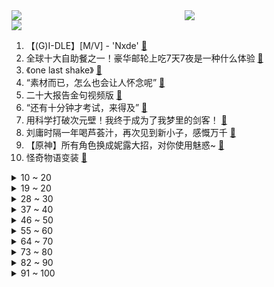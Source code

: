 <div >
	<a style="float:left;width:55%;" href = "https://github.com/anuraghazra/github-readme-stats">
	 <img src = "https://github-readme-stats.vercel.app/api?username=iuuuuuaena&theme=buefy&show_icons=true"/>
	</a>
	<a  style="float:right;width:45%" href = "https://github.com/anuraghazra/github-readme-stats">
	 <img  src="https://github-readme-stats.vercel.app/api/top-langs/?username=anuraghazra&layout=compact"/>
	</a>
	</div>

[![](https://img.shields.io/badge/jxd-@jxdgogogo.xyz-yellowgreen.svg)](https://www.jxdgogogo.xyz)<br>
1. 【(G)I-DLE】[M/V] - 'Nxde' [:link:](//www.bilibili.com/video/BV1wW4y1n7y3) <br>
2. 全球十大自助餐之一！豪华邮轮上吃7天7夜是一种什么体验 [:link:](//www.bilibili.com/video/BV1DP411P7om) <br>
3. 《one last shake》 [:link:](//www.bilibili.com/video/BV1He4y1v7tx) <br>
4. “素材而已，怎么也会让人怀念呢” [:link:](//www.bilibili.com/video/BV1d8411Y7fJ) <br>
5. 二十大报告金句视频版 [:link:](//www.bilibili.com/video/BV13g41187rQ) <br>
6. “还有十分钟才考试，来得及” [:link:](//www.bilibili.com/video/BV1ve4y1S7W6) <br>
7. 用科学打破次元壁！我终于成为了我梦里的剑客！ [:link:](//www.bilibili.com/video/BV1fg411h7rP) <br>
8. 刘庸时隔一年喝芦荟汁，再次见到新小子，感慨万千 [:link:](//www.bilibili.com/video/BV1Tm4y1w7Ck) <br>
9. 【原神】所有角色换成妮露大招，对你使用魅惑~ [:link:](//www.bilibili.com/video/BV19N4y1c7in) <br>
10. 怪奇物语变装 [:link:](//www.bilibili.com/video/BV1AK411X7Fn) <br>
<details>
<summary>10 ~ 20</summary>

11. 当初以为被节目组玩了，没想到他清醒的玩了节目组 [:link:](//www.bilibili.com/video/BV1Fm4y1w7cg) <br>
12. 上次干活不小心摔伤了，养伤期间发个库存，感谢小伙伴们的支持。 [:link:](//www.bilibili.com/video/BV1yK411Q75o) <br>
13. 闪电侠做菜都没我这么急？ [:link:](//www.bilibili.com/video/BV14d4y117dc) <br>
14. 汉字 杀死了中国的神【思维实验室】 [:link:](//www.bilibili.com/video/BV14e4y1v7Yg) <br>
15. (G)I-DLE最新回归曲Nxde MV+首舞台公开 [:link:](//www.bilibili.com/video/BV1Q8411Y7Gv) <br>
16. 喜欢熬夜？把成年人哄睡是什么体验。。 [:link:](//www.bilibili.com/video/BV1rd4y117MG) <br>
17. 【原神】强力对群，平民之友！一个角色两种玩法？0命妮露测评+教学攻略丨妮露使用体验报告 [:link:](//www.bilibili.com/video/BV1KR4y197xX) <br>
18. 退休教师李爷爷满头白发，在路灯下义务教孩子书法近10年，“老师”两个字突然在爷爷身上找到了答案！ [:link:](//www.bilibili.com/video/BV1u84y1z7A3) <br>
19. 谁说弹钢琴可以变优雅，钢琴在他这会抑郁的 [:link:](//www.bilibili.com/video/BV15g411a7d2) <br>
</details>
<details>
<summary>19 ~ 20</summary>

20. 耗时两个月做出2.8米大宝 爷我直接横扫提瓦特 [:link:](//www.bilibili.com/video/BV1He4y1S7aG) <br>
21. 外国博主英文讲解：二十大为什么如此重要？ [:link:](//www.bilibili.com/video/BV1ug41187Kx) <br>
22. 长大后发现，这么讽刺的动画再也没有了！ [:link:](//www.bilibili.com/video/BV1w84y167XH) <br>
23. 这个视频的潜力，够你上清北了 [:link:](//www.bilibili.com/video/BV1Ce4y1j79k) <br>
24. 羊顿-羊子力学 [:link:](//www.bilibili.com/video/BV1M14y1E7jv) <br>
25. 老公过年过节回娘家无聊时的那副德行 [:link:](//www.bilibili.com/video/BV12P411P7am) <br>
26. 女人过了20岁就不要穿的和孩子一样！ [:link:](//www.bilibili.com/video/BV1WP411N7Fw) <br>
27. 【STN快报6.5季09】老黄翻车，4090无法驾驭的游戏出现 [:link:](//www.bilibili.com/video/BV12e4y1m76B) <br>
28. 【明日方舟】泰拉文明的原点，海嗣起源真相。 [:link:](//www.bilibili.com/video/BV1ge411L7xd) <br>
</details>
<details>
<summary>28 ~ 30</summary>

29. 一个卖肉贩子却获得了，全世界只有三枚的“权力”戒指 [:link:](//www.bilibili.com/video/BV1sm4y1A7gy) <br>
30. 师 徒 情 深 [:link:](//www.bilibili.com/video/BV1eP411N7Qb) <br>
31. 我说timing啊! 懂不懂中文啊！ [:link:](//www.bilibili.com/video/BV1ye4y1E7si) <br>
32. 当你拍短视频拍着玩却不小心火了 [:link:](//www.bilibili.com/video/BV1gG41177Bj) <br>
33. 谁的副驾驶还没个小可爱啊 [:link:](//www.bilibili.com/video/BV1LR4y1X71L) <br>
34. 谁也别想撑伞！ [:link:](//www.bilibili.com/video/BV1K8411e7rm) <br>
35. 穿大衣一定要扎的低丸子头！好看又简单，大家赶紧学起来呀！ [:link:](//www.bilibili.com/video/BV1Sg411h7HB) <br>
36. 花420元给工友们复刻35元冬菇鸡盒饭，能赚多少钱？ [:link:](//www.bilibili.com/video/BV1km4y1c77f) <br>
37. 小城市让人绝望的文娱生活！ [:link:](//www.bilibili.com/video/BV1xR4y1X7wj) <br>
</details>
<details>
<summary>37 ~ 40</summary>

38. 习近平：解决台湾问题是中国人自己的事 [:link:](//www.bilibili.com/video/BV1nW4y1J7YC) <br>
39. 当你的浏览记录被泄露…【张勇的手机】 [:link:](//www.bilibili.com/video/BV1U44y1f73h) <br>
40. 我高中同学已经结婚了，而我还是母胎单身...... [:link:](//www.bilibili.com/video/BV14G4y1n74h) <br>
41. 《疑似早期环太平洋机甲同步训练流出...》 [:link:](//www.bilibili.com/video/BV1ZK411Q7B3) <br>
42. 爸爸教育女儿少玩点多花时间学习，反被女儿灵魂拷问 [:link:](//www.bilibili.com/video/BV1aG411j7uq) <br>
43. 下课喽～来段恰恰 [:link:](//www.bilibili.com/video/BV1oe4y1S7SL) <br>
44. 日本最近降温了 [:link:](//www.bilibili.com/video/BV1ug411a7rQ) <br>
45. 假如……人生能有一点变化…… [:link:](//www.bilibili.com/video/BV1z14y177iC) <br>
46. 青铜局到底多难打？ [:link:](//www.bilibili.com/video/BV1mG4y1n79h) <br>
</details>
<details>
<summary>46 ~ 50</summary>

47. 【高龄老人旅行攻略】带84岁的爷爷来一场说走就走的旅行需要花多少钱｜爷爷的一百个愿望｜攻略分享｜4天5夜北京之旅 [:link:](//www.bilibili.com/video/BV1CG411j7xa) <br>
48. 健什么身，来攻沙啊 [:link:](//www.bilibili.com/video/BV1yK411S7Qq) <br>
49. 流心绿豆糕·翻车版 [:link:](//www.bilibili.com/video/BV1eR4y1X7Fh) <br>
50. 看似在表演喝饮料，其实是在展示气息管理 [:link:](//www.bilibili.com/video/BV1Ee4y1J7LH) <br>
51. 你要对人家做什么啦！！！(；´Д`A [:link:](//www.bilibili.com/video/BV1MW4y1n7dA) <br>
52. 把200斤的男友打扮成我理想的帅哥，真的太不容易了！！！ [:link:](//www.bilibili.com/video/BV1te4y1S7eW) <br>
53. 龙族《IVORY TOWER》完整版翻唱 [:link:](//www.bilibili.com/video/BV1rG411j7u9) <br>
54. 甲方我再问你一次我跳舞带劲不 [:link:](//www.bilibili.com/video/BV1vR4y1X79P) <br>
55. “我超喜欢呆在里面的” [:link:](//www.bilibili.com/video/BV1AD4y1C721) <br>
</details>
<details>
<summary>55 ~ 60</summary>

56. 多莉：稻妻人的钱不给赚啊！！ [:link:](//www.bilibili.com/video/BV1ae4y1S7o2) <br>
57. 献身仪仗，为国争光 [:link:](//www.bilibili.com/video/BV1K14y1j7Z4) <br>
58. 我被童年的快乐治愈了，焦虑的成年人，一定要看这部江西方言电影 [:link:](//www.bilibili.com/video/BV1x84y1z7Jo) <br>
59. 妈妈走进离世儿子的世界：他的世界太丰富，够我学一辈子 [:link:](//www.bilibili.com/video/BV1be4y1E7Ca) <br>
60. 没点才艺都不敢说自己是ikun [:link:](//www.bilibili.com/video/BV1rm4y1A79M) <br>
61. 烟鬼The Chainsmokers：我们的中国团队说这样做会火!! [:link:](//www.bilibili.com/video/BV1eP411N7zX) <br>
62. 痛 太痛了 原谅我，不能带你去月球了 [:link:](//www.bilibili.com/video/BV1A84y1z7LV) <br>
63. 高情商vs低情商 [:link:](//www.bilibili.com/video/BV1nK411Q7Xc) <br>
64. 南昌.私人D制  厨子探店¥238 [:link:](//www.bilibili.com/video/BV1dG411j7eg) <br>
</details>
<details>
<summary>64 ~ 70</summary>

65. 大堂经理遇到大城市回来的东北人 [:link:](//www.bilibili.com/video/BV1ae411V7pY) <br>
66. 你卡进了后室……但是你速通了它（要素过多注意） [:link:](//www.bilibili.com/video/BV1vR4y1X7P2) <br>
67. 姐妹齐心，三百多斤 [:link:](//www.bilibili.com/video/BV17e4y1v768) <br>
68. 发给你心情不好的朋友听哈哈哈哈哈 [:link:](//www.bilibili.com/video/BV1wd4y1q7Hv) <br>
69. 不要带着奇怪的东西出门 [:link:](//www.bilibili.com/video/BV1kN4y1w7nb) <br>
70. 【赖神别搞God】无缝衔接初尝试：今天给你们整点离谱的 [:link:](//www.bilibili.com/video/BV1qe4y1m7Mu) <br>
71. 我妹还是蛮，实事求是的 [:link:](//www.bilibili.com/video/BV1Hd4y127ej) <br>
72. 【原神二周年cos接力】你好，平行世界的自己 . 我们终将重逢 [:link:](//www.bilibili.com/video/BV1a84y1z7Zr) <br>
73. 据说这才是正确的吃鱼方法？做完之后我直呼离谱到家！ [:link:](//www.bilibili.com/video/BV1Rm4y1A71t) <br>
</details>
<details>
<summary>73 ~ 80</summary>

74. 再谈“城市改名”的烂梗 [:link:](//www.bilibili.com/video/BV1Je4y1m7sE) <br>
75. 《 新 概 念 自 律 》 [:link:](//www.bilibili.com/video/BV1S8411W78P) <br>
76. 漫步 [:link:](//www.bilibili.com/video/BV16G41177mh) <br>
77. 外网热议：为什么西方最邪恶的红色在中国大受欢迎？ [:link:](//www.bilibili.com/video/BV1Qe4y1j75k) <br>
78. 当我拥有了切尔西的时候，你就知道了什么是蓝色妖姬了 [:link:](//www.bilibili.com/video/BV1k44y1f7qU) <br>
79. 原材的品质，决定了产品质量！ [:link:](//www.bilibili.com/video/BV1Gt4y1F7GA) <br>
80. 一生自律的牛肉 [:link:](//www.bilibili.com/video/BV1Lm4y1P7ZW) <br>
81. 世界著名景点奔现翻车！奇妙的文化输出现场！ [:link:](//www.bilibili.com/video/BV1Be4y1m7hZ) <br>
82. 反向负罪感，直击妈妈逻辑漏洞，亲妈也别想Pua我 [:link:](//www.bilibili.com/video/BV13e411L7TE) <br>
</details>
<details>
<summary>82 ~ 90</summary>

83. 当你带上低情商女友去探病 [:link:](//www.bilibili.com/video/BV1uG411779i) <br>
84. 99年女孩白天跳舞 晚上摆摊为了照顾智力残疾的哥哥和嫂嫂#正能量 # #情感 # #家人# [:link:](//www.bilibili.com/video/BV1km4y1A7Nb) <br>
85. 教18岁的弟弟炒菜，把我气的心肌梗塞了！！！ [:link:](//www.bilibili.com/video/BV1EK411Q7v3) <br>
86. 此刻 我无比幸福 也无比浪漫 [:link:](//www.bilibili.com/video/BV1884y1z7YH) <br>
87. 北方人第一次来顺德，你告诉我这叫“简单喝碗粥”？ [:link:](//www.bilibili.com/video/BV1q14y177jn) <br>
88. 当黑客遇见了你 [:link:](//www.bilibili.com/video/BV1Ye411L7YU) <br>
89. 死歌这波打完直接emo [:link:](//www.bilibili.com/video/BV1MW4y1n7rh) <br>
90. 豪横的买10只龙虾，做潮汕“毒药”，整只抱起来啃贼上头 [:link:](//www.bilibili.com/video/BV1We4y1v7jZ) <br>
91. 有些事情是命中注定的！ [:link:](//www.bilibili.com/video/BV1D14y1L76m) <br>
</details>
<details>
<summary>91 ~ 100</summary>

92. 生活在沙漠里面是一种什么样的体验？ [:link:](//www.bilibili.com/video/BV1zV4y1V7E2) <br>
93. 无论什么咖位，每个人我只给你3秒钟镜头 [:link:](//www.bilibili.com/video/BV1Wg411a79n) <br>
94. TES淘汰真实锐评：成功奔向纽约海岸线 [:link:](//www.bilibili.com/video/BV1aR4y1R7kY) <br>
95. 迷惑行为：店员见我装那么多竟然还给我打折？？ [:link:](//www.bilibili.com/video/BV14e411L7Qk) <br>
96. 老祖宗的审美真的不得不服！来看看那些惊艳我们的古建筑之美！（二） [:link:](//www.bilibili.com/video/BV1Fm4y1P7An) <br>
97. 十岁的我看到一定很开心吧 [:link:](//www.bilibili.com/video/BV1rG4y1n7dz) <br>
98. 无论我怎么加速，他都始终快我半个翘臀  —— 博尔特 [:link:](//www.bilibili.com/video/BV1XN4y1c7XR) <br>
99. 什么叫国产战争片天花板！《特级英雄黄继光》硬核影评 [:link:](//www.bilibili.com/video/BV17D4y1C7W5) <br>
100. 这次的扫街教学视频多少有点尴尬，拍了那么多年照片，也是第一次打马赛克..... [:link:](//www.bilibili.com/video/BV1v84y1z7B4) <br>
</details>
